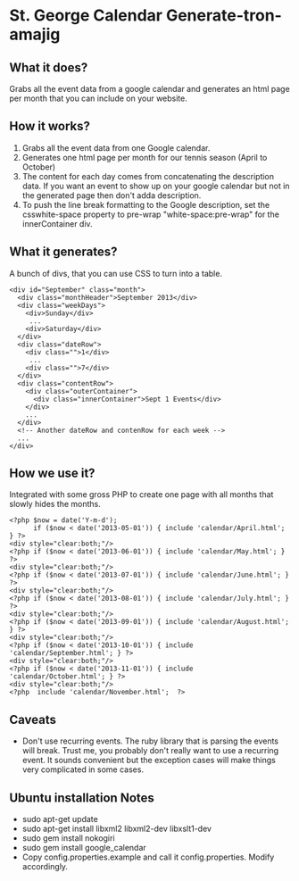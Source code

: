 # St. George Calendar Generate-tron-amajig #

## What it does? ##
Grabs all the event data from a google calendar and generates an html page per month that you can include on your website.

## How it works? ##
1. Grabs all the event data from one Google calendar.
2. Generates one html page per month for our tennis season (April to October)
3. The content for each day comes from concatenating the description data. If you want an event to show up on your google calendar but not in the generated page then don't adda description.
4. To push the line break formatting to the Google description, set the csswhite-space property to pre-wrap "white-space:pre-wrap" for the innerContainer div.

## What it generates? ##

A bunch of divs, that you can use CSS to turn into a table. 

    <div id="September" class="month">
      <div class="monthHeader">September 2013</div>
      <div class="weekDays">
        <div>Sunday</div>
         ...
        <div>Saturday</div>
      </div>
      <div class="dateRow">
        <div class="">1</div>
         ...
        <div class="">7</div>
      </div>
      <div class="contentRow">
        <div class="outerContainer">
          <div class="innerContainer">Sept 1 Events</div>
        </div>
        ...
      </div>
      <!-- Another dateRow and contenRow for each week -->
      ...
    </div>
 
 

## How we use it? ##

Integrated with some gross PHP to create one page with all months that slowly hides the months.

    <?php $now = date('Y-m-d');
          if ($now < date('2013-05-01')) { include 'calendar/April.html'; } ?>
    <div style="clear:both;"/>
    <?php if ($now < date('2013-06-01')) { include 'calendar/May.html'; } ?>
    <div style="clear:both;"/>
    <?php if ($now < date('2013-07-01')) { include 'calendar/June.html'; } ?>
    <div style="clear:both;"/>
    <?php if ($now < date('2013-08-01')) { include 'calendar/July.html'; } ?>
    <div style="clear:both;"/>
    <?php if ($now < date('2013-09-01')) { include 'calendar/August.html'; } ?>
    <div style="clear:both;"/>
    <?php if ($now < date('2013-10-01')) { include 'calendar/September.html'; } ?>
    <div style="clear:both;"/>
    <?php if ($now < date('2013-11-01')) { include 'calendar/October.html'; } ?>
    <div style="clear:both;"/>
    <?php  include 'calendar/November.html';  ?>



## Caveats ##
- Don't use recurring events. The ruby library that is parsing the events will break.  Trust me, you probably don't really want to use a recurring event.  It sounds convenient but the exception cases will make things very complicated in some cases.

## Ubuntu installation Notes ##

- sudo apt-get update
- sudo apt-get install libxml2 libxml2-dev libxslt1-dev
- sudo gem install nokogiri
- sudo gem install google\_calendar
- Copy config.properties.example and call it config.properties.  Modify accordingly.

